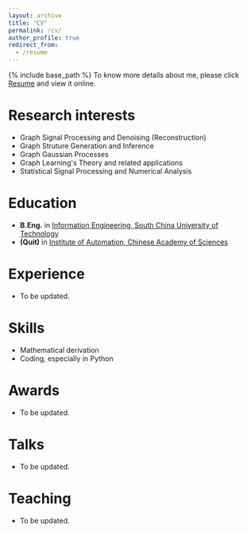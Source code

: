 ```yaml
---
layout: archive
title: "CV"
permalink: /cv/
author_profile: true
redirect_from:
  - /resume
---
```


{% include base_path %}
To know more details about me, please click [Resume](/files/CV_guoming_li.pdf) and view it online.

Research interests
======
* Graph Signal Processing and Denoising (Reconstruction)
* Graph Struture Generation and Inference
* Graph Gaussian Processes
* Graph Learning's Theory and related applications
* Statistical Signal Processing and Numerical Analysis

Education
======
* **B.Eng.** in [Information Engineering, South China University of Technology](http://www2.scut.edu.cn/ee_en/)
* **(Quit)** in [Institute of Automation, Chinese Academy of Sciences](http://english.ia.cas.cn/)

Experience
======
* To be updated.
  
Skills
======
* Mathematical derivation
* Coding, especially in Python

Awards
======
* To be updated.
  
Talks
======
* To be updated.
  
Teaching
======
* To be updated.

